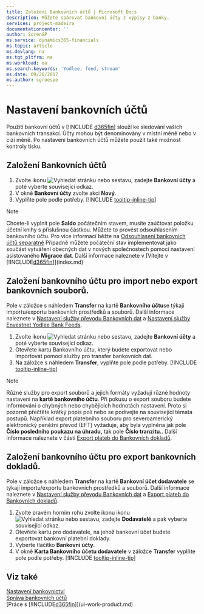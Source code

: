 ```yaml
---
title: Založení Bankovních účtů | Microsoft Docs
description: Můžete spárovat bankovní účty z výpisy z banky.
services: project-madeira
documentationcenter: ''
author: SorenGP
ms.service: dynamics365-financials
ms.topic: article
ms.devlang: na
ms.tgt_pltfrm: na
ms.workload: na
ms.search.keywords: 'Yodlee, feed, stream'
ms.date: 09/26/2017
ms.author: sgroespe
---
```

# <a name="set-up-bank-accounts"></a>Nastavení bankovních účtů
Použití bankovní účtů v [!INCLUDE [d365fin](includes/d365fin_md.md)] slouží ke sledování vašich bankovních transakcí. Účty mohou být denominovány v místní měně nebo v cizí měně. Po nastavení bankovních účtů můžete použít také možnost kontroly tisku.

## <a name="to-set-up-bank-accounts"></a>Založení Bankovních účtů
1. Zvolte ikonu ![Vyhledat stránku nebo sestavu](media/ui-search/search_small.png "ikona Vyhledat stránku nebo sestavu"), zadejte **Bankovní účty** a poté vyberte související odkaz.
2. V okně **Bankovní účty** zvolte akci **Nový**.
3. Vyplňte pole podle potřeby. [!INCLUDE [tooltip-inline-tip](includes/tooltip-inline-tip_md.md)]

> [!NOTE]
> Chcete-li vyplnit pole **Saldo** počátečním stavem, musíte zaúčtovat položku účetní knihy s příslušnou částkou. Můžete to provést odsouhlasením bankovního účtu. Pro více informací běžte na [Odsouhlasení bankovních účtů separátně](bank-how-reconcile-bank-accounts-separately.md) Případně můžete počáteční stav implementovat jako součást vytváření obecných dat v nových společnostech pomocí nastavení asistovaného **Migrace dat**. Další informace naleznete v [Vítejte v [!INCLUDE[d365fin](includes/d365fin_md.md)]](index.md)

## <a name="to-set-up-your-bank-account-for-import-or-export-of-bank-files"></a>Založení bankovního účtu pro import nebo export bankovních souborů.
Pole v záložce s náhledem **Transfer** na kartě **Bankovního účtu**se týkají importu/exportu bankovních prostředků a souborů. Další informace naleznete v [Nastavení služby převodu Bankovních dat](bank-how-setup-bank-data-conversion-service.md) a [Nastavení služby Envestnet Yodlee Bank Feeds](bank-how-setup-bank-statement-service.md).

1. Zvolte ikonu ![Vyhledat stránku nebo sestavu](media/ui-search/search_small.png "ikona Vyhledat stránku nebo sestavu"), zadejte **Bankovní účty** a poté vyberte související odkaz.
2. Otevřete kartu Bankovního účtu, který budete exportovat nebo importovat pomocí služby pro transfer bankovních dat.
3. Na záložce s náhledem **Transfer**, vyplňte pole podle potřeby. [!INCLUDE [tooltip-inline-tip](includes/tooltip-inline-tip_md.md)]

> [!NOTE]  
>   Různé služby pro export souborů a jejich formáty vyžadují různé hodnoty nastavení na **kartě bankovního účtu**. Při pokusu o export souboru budete informováni o chybných nebo chybějících hodnotách nastavení. Proto si pozorně přečtěte krátký popis polí nebo se podívejte na související témata postupů. Například export platebního souboru pro severoamerický elektronický peněžní převod (EFT) vyžaduje, aby byla vyplněna jak pole **Číslo posledního poukazu na úhradu,** tak pole **Číslo tranzitu.**. Další informace naleznete v části [Export plateb do Bankovních dokladů](payables-how-export-payments-bank-file.md).

## <a name="to-set-up-vendor-bank-accounts-for-export-of-bank-files"></a>Založení bankovního účtu pro export bankovních dokladů.
Pole v záložce s náhledem **Transfer** na kartě **Bankovní účet dodavatele** se týkají importu/exportu bankovních prostředků a souborů. Další informace naleznete v [Nastavení služby převodu Bankovních dat](bank-how-setup-bank-data-conversion-service.md) a [Export plateb do Bankovních dokladů](payables-how-export-payments-bank-file.md).

1. Zvolte pravém horním rohu zvolte ikonu ikonu ![Vyhledat stránku nebo sestavu](media/ui-search/search_small.png ""), zadejte **Dodavatelé** a pak vyberte související odkaz.
2. Otevřete kartu pro dodavatele, na jehož bankovní účet budete exportovat bankovní platební doklady.
3. Vyberte tlačítko **Bankovní účty**.
4. V okně **Karta Bankovního účetu dodavatele** v záložce **Transfer** vyplňte pole podle potřeby. [!INCLUDE [tooltip-inline-tip](includes/tooltip-inline-tip_md.md)]

## <a name="see-also"></a>Viz také
[Nastavení bankovnictví](bank-setup-banking.md)  
[Správa bankovních účtů](bank-manage-bank-accounts.md)  
[Práce s [!INCLUDE[d365fin](includes/d365fin_md.md)]](ui-work-product.md)
